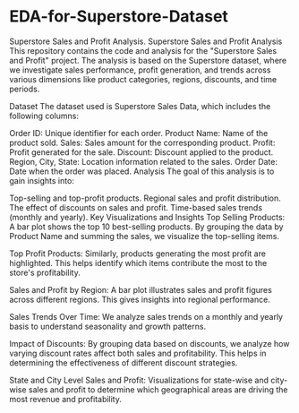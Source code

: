 # EDA-for-Superstore-Dataset
Superstore Sales and Profit Analysis.
Superstore Sales and Profit Analysis
This repository contains the code and analysis for the "Superstore Sales and Profit" project. The analysis is based on the Superstore dataset, where we investigate sales performance, profit generation, and trends across various dimensions like product categories, regions, discounts, and time periods.

Dataset
The dataset used is Superstore Sales Data, which includes the following columns:

Order ID: Unique identifier for each order.
Product Name: Name of the product sold.
Sales: Sales amount for the corresponding product.
Profit: Profit generated for the sale.
Discount: Discount applied to the product.
Region, City, State: Location information related to the sales.
Order Date: Date when the order was placed.
Analysis
The goal of this analysis is to gain insights into:

Top-selling and top-profit products.
Regional sales and profit distribution.
The effect of discounts on sales and profit.
Time-based sales trends (monthly and yearly).
Key Visualizations and Insights
Top Selling Products: A bar plot shows the top 10 best-selling products. By grouping the data by Product Name and summing the sales, we visualize the top-selling items.

Top Profit Products: Similarly, products generating the most profit are highlighted. This helps identify which items contribute the most to the store's profitability.

Sales and Profit by Region: A bar plot illustrates sales and profit figures across different regions. This gives insights into regional performance.

Sales Trends Over Time: We analyze sales trends on a monthly and yearly basis to understand seasonality and growth patterns.

Impact of Discounts: By grouping data based on discounts, we analyze how varying discount rates affect both sales and profitability. This helps in determining the effectiveness of different discount strategies.

State and City Level Sales and Profit: Visualizations for state-wise and city-wise sales and profit to determine which geographical areas are driving the most revenue and profitability.
